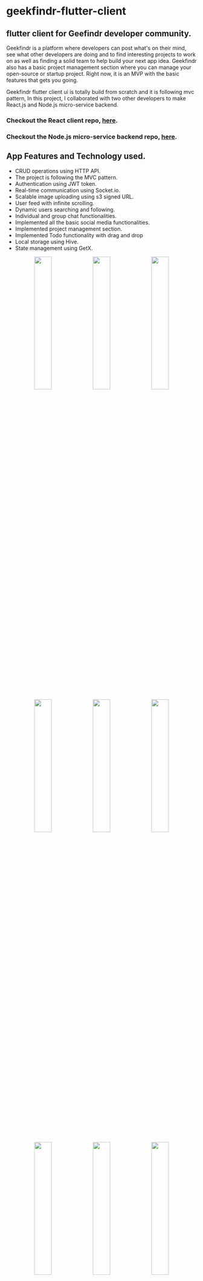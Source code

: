 # geekfindr-flutter-client
## flutter client for Geefindr developer community.

Geekfindr is a platform where developers can post what's on their mind, see what other developers are doing 
and to find interesting projects to work on as well as finding a solid team to help build your next app idea.
Geekfindr also has a basic project management section where you can manage your open-source or startup project.
Right now, it is an MVP with the basic features that gets you going.

Geekfindr flutter client ui is totally build from scratch and it is following mvc pattern, In this project, I collaborated with two other developers to make React.js and Node.js micro-service backend.

### Checkout the React client repo, [here](https://github.com/rahulnj/geekfindr-reactjs-client).
    
### Checkout the Node.js micro-service backend repo, [here](https://github.com/justin-nicky/geekfindr-node.js-microservice).  

## App Features and Technology used.

- CRUD operations using HTTP API.
- The project is following the MVC pattern.
- Authentication using JWT token.
- Real-time communication using Socket.io.
- Scalable image uploading using s3 signed URL.
- User feed with infinite scrolling.
- Dynamic users searching and following.
- Individual and group chat functionalities.
- Implemented all the basic social media functionalities.
- Implemented project management section. 
- Implemented Todo functionality with drag and drop
- Local storage using Hive.
- State management using GetX.

<p align="center">
<img src="screenshots/1640179162978.png" width="30%">
<img src="screenshots/1640179148024.png" width="30%">
<img src="screenshots/1640179172631.png" width="30%">
<img src="screenshots/1640179179700.png" width="30%">
<img src="screenshots/1640179186128.png" width="30%">
<img src="screenshots/1640179193240.png" width="30%">
<img src="screenshots/1640179202803.png" width="30%">
<img src="screenshots/1640179207829.png" width="30%">
<img src="screenshots/1640179366140.png" width="30%">

</p>

# Contact me

<a href="mailto: muhammedfasil.t17@gmail.com">
<img src="https://img.shields.io/badge/Gmail-D14836?style=for-the-badge&logo=gmail&logoColor=white"/>
</a>
<a href="https://www.linkedin.com/in/muhammed-fasil-t-b9b7ba218/">
<img src="https://img.shields.io/badge/LinkedIn-0077B5?style=for-the-badge&logo=linkedin&logoColor=white"/>
</a>

